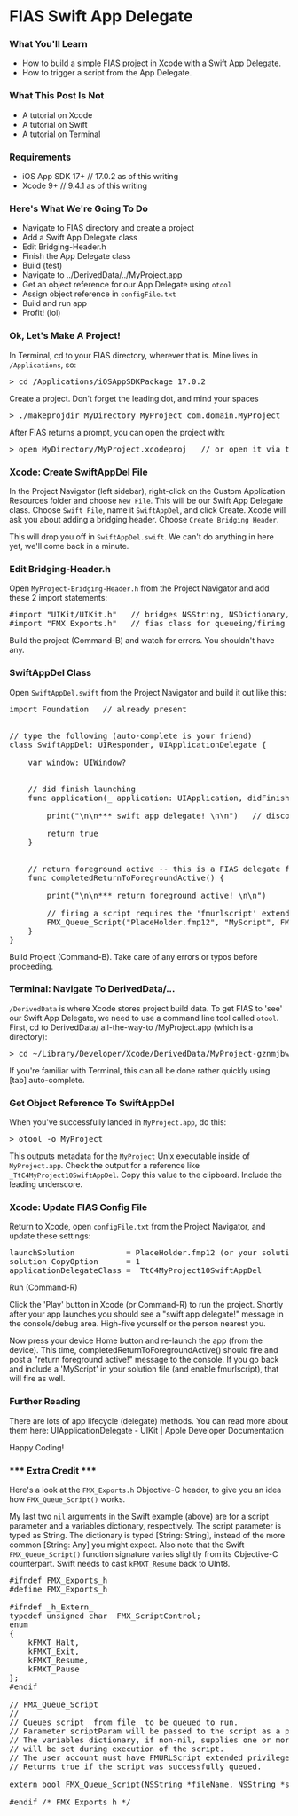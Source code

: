 # FIAS Swift App Delegate

### What You'll Learn
* How to build a simple FIAS project in Xcode with a Swift App Delegate.
* How to trigger a script from the App Delegate.
 
### What This Post Is __Not__
* A tutorial on Xcode
* A tutorial on Swift
* A tutorial on Terminal
 
### Requirements
* iOS App SDK 17+  // 17.0.2 as of this writing
* Xcode 9+         //  9.4.1 as of this writing
 
### Here's What We're Going To Do
* Navigate to FIAS directory and create a project
* Add a Swift App Delegate class
* Edit Bridging-Header.h
* Finish the App Delegate class
* Build (test)
* Navigate to ../DerivedData/../MyProject.app
* Get an object reference for our App Delegate using `otool`
* Assign object reference in `configFile.txt`
* Build and run app
* Profit! (lol)
 
 
 
### Ok, Let's Make A Project!

In Terminal, cd to your FIAS directory, wherever that is. Mine lives in `/Applications`, so:
<pre>> cd /Applications/iOSAppSDKPackage_17.0.2</pre>

Create a project. Don't forget the leading dot, and mind your spaces
<pre>> ./makeprojdir MyDirectory MyProject com.domain.MyProject</pre>

After FIAS returns a prompt, you can open the project with:
<pre>> open MyDirectory/MyProject.xcodeproj   // or open it via the Finder</pre>
 
 
 
### Xcode: Create SwiftAppDel File

In the Project Navigator (left sidebar), right-click on the Custom Application Resources folder and choose `New File`. This will be our Swift App Delegate class. Choose `Swift File`, name it `SwiftAppDel`, and click Create. Xcode will ask you about adding a bridging header. Choose `Create Bridging Header`.
 
This will drop you off in `SwiftAppDel.swift`. We can't do anything in here yet, we'll come back in a minute.
 
 
 
### Edit Bridging-Header.h

Open `MyProject-Bridging-Header.h` from the Project Navigator and add these 2 import statements:

<pre>
#import "UIKit/UIKit.h"   // bridges NSString, NSDictionary, and bool types from FMX_Exports.h
#import "FMX_Exports.h"   // fias class for queueing/firing scripts, I have no idea why FMI named this 'Exports'
</pre>

Build the project (Command-B) and watch for errors. You shouldn't have any.
 
 
 
### SwiftAppDel Class
Open `SwiftAppDel.swift` from the Project Navigator and build it out like this:

<pre>
import Foundation   // already present
 
 
// type the following (auto-complete is your friend)
class SwiftAppDel: UIResponder, UIApplicationDelegate {
   
    var window: UIWindow?
 
 
    // did finish launching
    func application(_ application: UIApplication, didFinishLaunchingWithOptions launchOptions: [UIApplicationLaunchOptionsKey: Any]?) -> Bool {
       
        print("\n\n*** swift app delegate! \n\n")   // disco!
 
        return true
    }
 
 
    // return foreground active -- this is a FIAS delegate function (not part of UIKit)
    func completedReturnToForegroundActive() {
 
        print("\n\n*** return foreground active! \n\n")
 
        // firing a script requires the 'fmurlscript' extended privilege in your .fmp12 file
        FMX_Queue_Script("PlaceHolder.fmp12", "MyScript", FMX_ScriptControl(kFMXT_Resume), nil, nil) 
    }
}
</pre>
 
 
 
 
Build Project (Command-B). Take care of any errors or typos before proceeding.
 
 
 
### Terminal: Navigate To DerivedData/...

`/DerivedData` is where Xcode stores project build data. To get FIAS to 'see' our Swift App Delegate, we need to use a command line tool called `otool`. First, cd to DerivedData/ all-the-way-to /MyProject.app (which is a directory):
<pre>> cd ~/Library/Developer/Xcode/DerivedData/MyProject-gznmjbw.../Build/Products/Release-iphoneos/MyProject.app/</pre>

If you're familiar with Terminal, this can all be done rather quickly using [tab] auto-complete.
 
 
 
### Get Object Reference To SwiftAppDel

When you've successfully landed in `MyProject.app`, do this:
<pre>> otool -o MyProject</pre>

This outputs metadata for the `MyProject` Unix executable inside of `MyProject.app`. Check the output for a reference like `_TtC4MyProject10SwiftAppDel`. Copy this value to the clipboard. Include the leading underscore.
 
 
 
### Xcode: Update FIAS Config File

Return to Xcode, open `configFile.txt` from the Project Navigator, and update these settings:

<pre>
launchSolution           = PlaceHolder.fmp12 (or your solution file)
solution CopyOption      = 1
applicationDelegateClass = _TtC4MyProject10SwiftAppDel
</pre>
 
Run (Command-R)

Click the 'Play' button in Xcode (or Command-R) to run the project. Shortly after your app launches you should see a "swift app delegate!" message in the console/debug area. High-five yourself or the person nearest you.
 
Now press your device Home button and re-launch the app (from the device). This time, completedReturnToForegroundActive() should fire and post a "return foreground active!" message to the console. If you go back and include a 'MyScript' in your solution file (and enable fmurlscript), that will fire as well.
 
 
 
### Further Reading

There are lots of app lifecycle (delegate) methods. You can read more about them here:
UIApplicationDelegate - UIKit | Apple Developer Documentation
 
 
 
 
Happy Coding! 
 
 
 
### *** Extra Credit ***
Here's a look at the `FMX_Exports.h` Objective-C header, to give you an idea how `FMX_Queue_Script()` works.
 
My last two `nil` arguments in the Swift example (above) are for a script parameter and a variables dictionary, respectively. The script parameter is typed as String. The dictionary is typed [String: String], instead of the more common [String: Any] you might expect. Also note that the Swift `FMX_Queue_Script()` function signature varies slightly from its Objective-C counterpart. Swift needs to cast `kFMXT_Resume` back to UInt8.
 
<pre>
#ifndef FMX_Exports_h
#define FMX_Exports_h
 
#ifndef _h_Extern_
typedef unsigned char  FMX_ScriptControl;
enum
{
    kFMXT_Halt,
    kFMXT_Exit,
    kFMXT_Resume,
    kFMXT_Pause
};
#endif
 
// FMX_Queue_Script
//
// Queues script <scriptName> from file <fileName> to be queued to run.
// Parameter scriptParam will be passed to the script as a parameter.  scriptParam may be nil.
// The variables dictionary, if non-nil, supplies one or more local variables with values which
// will be set during execution of the script.
// The user account must have FMURLScript extended privilege. ** emphasis mine **
// Returns true if the script was successfully queued.
 
extern bool FMX_Queue_Script(NSString *fileName, NSString *scriptName, FMX_ScriptControl control, NSString *scriptParam, NSDictionary<NSString *, NSString *> *variables);
 
#endif /* FMX_Exports_h */
</pre>
